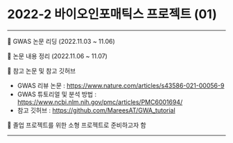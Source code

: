 # 2022-2 바이오인포매틱스 프로젝트 (01)  

***  


📖 GWAS 논문 리딩 (2022.11.03 ~ 11.06)  

📖 논문 내용 정리 (2022.11.06 ~ 11.07)  

📌 참고 논문 및 참고 깃허브
  - GWAS 리뷰 논문 : https://www.nature.com/articles/s43586-021-00056-9  
  - GWAS 튜토리얼 및 분석 방법 : https://www.ncbi.nlm.nih.gov/pmc/articles/PMC6001694/  
  - 참고 깃허브 : https://github.com/MareesAT/GWA_tutorial  
    
📖 졸업 프로젝트를 위한 소형 프로젝트로 준비하고자 함  

***
